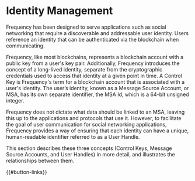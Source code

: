 # Identity Management

Frequency has been designed to serve applications such as social networking that require a discoverable and addressable user identity.
Users reference an identity that can be authenticated via the blockchain when communicating.

Frequency, like most blockchains, represents a blockchain account with a public key from a user's key pair.
Additionally, Frequency introduces the concept of a long-lived identity, separate from the cryptographic credentials used to access that identity at a given point in time.
A Control Key is Frequency's term for a blockchain account that is associated with a user's identity.
The user’s identity, known as a Message Source Account, or MSA, has its own separate identifier, the MSA Id, which is a 64-bit unsigned integer.

Frequency does not dictate what data should be linked to an MSA, leaving this up to the applications and protocols that use it.
However, to facilitate the goal of user communication for social networking applications, Frequency provides a way of ensuring that each identity can have a unique, human-readable identifier referred to as a User Handle.

This section describes these three concepts (Control Keys, Message Source Accounts, and User Handles) in more detail, and illustrates the relationships between them.


{{#button-links}}
